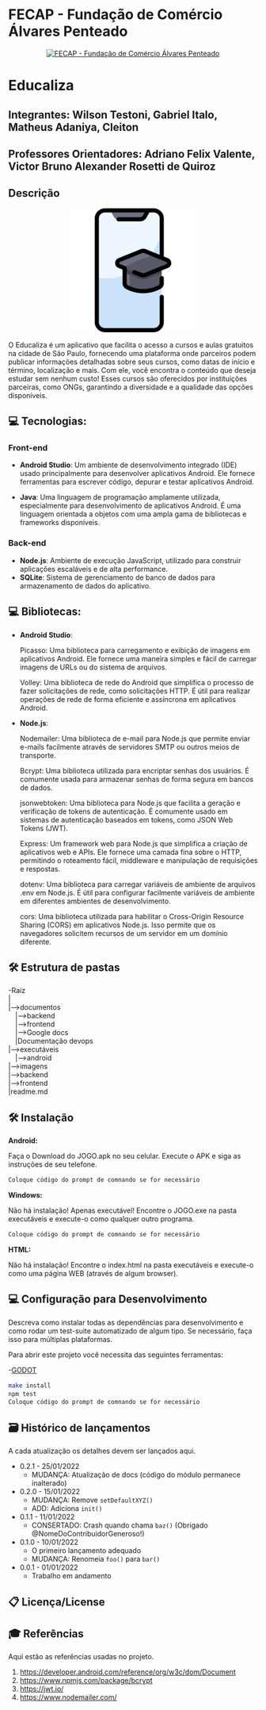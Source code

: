 # FECAP - Fundação de Comércio Álvares Penteado

<p align="center">
<a href= "https://www.fecap.br/"><img src="https://encrypted-tbn0.gstatic.com/images?q=tbn:ANd9GcRhZPrRa89Kma0ZZogxm0pi-tCn_TLKeHGVxywp-LXAFGR3B1DPouAJYHgKZGV0XTEf4AE&usqp=CAU" alt="FECAP - Fundação de Comércio Álvares Penteado" border="0"></a>
</p>

# Educaliza

## Integrantes: Wilson Testoni, Gabriel Italo, Matheus Adaniya, Cleiton

## Professores Orientadores: Adriano Felix Valente, Victor Bruno Alexander Rosetti de Quiroz

## Descrição

<p align="center">
<img src="./imagens/educaliza_logo.png" height="250px" alt="Logo educaliza" border="0">
</p>

O Educaliza é um aplicativo que facilita o acesso a cursos e aulas gratuitos na cidade de São Paulo, fornecendo uma plataforma onde parceiros podem publicar 
informações detalhadas sobre seus cursos, como datas de início e término, localização e mais. Com ele, você encontra o conteúdo que deseja estudar sem 
nenhum custo! Esses cursos são oferecidos por instituições parceiras, como ONGs, garantindo a diversidade e a qualidade das opções disponíveis.

## 💻 Tecnologias: <br>
### Front-end
- **Android Studio**: Um ambiente de desenvolvimento integrado (IDE) usado principalmente para desenvolver aplicativos Android. Ele fornece ferramentas para escrever código, depurar e testar aplicativos Android.

- **Java**: Uma linguagem de programação amplamente utilizada, especialmente para desenvolvimento de aplicativos Android. É uma linguagem orientada a objetos com uma ampla gama de bibliotecas e frameworks disponíveis.

### Back-end 
- **Node.js**: Ambiente de execução JavaScript, utilizado para construir aplicações escaláveis e de alta performance.
- **SQLite**: Sistema de gerenciamento de banco de dados para armazenamento de dados do aplicativo.

## 💻 Bibliotecas: <br> 
- **Android Studio**:
   <p>Picasso: Uma biblioteca para carregamento e exibição de imagens em aplicativos Android. Ele fornece uma maneira simples e fácil de carregar imagens de URLs ou do sistema de arquivos.</p>
   <p>Volley: Uma biblioteca de rede do Android que simplifica o processo de fazer solicitações de rede, como solicitações HTTP. É útil para realizar operações de rede de forma eficiente e assíncrona em aplicativos Android.</p>
  
- **Node.js**:
  <p>Nodemailer: Uma biblioteca de e-mail para Node.js que permite enviar e-mails facilmente através de servidores SMTP ou outros meios de transporte.</p>
  <p>Bcrypt: Uma biblioteca utilizada para encriptar senhas dos usuários. É comumente usada para armazenar senhas de forma segura em bancos de dados.</p>
  <p>jsonwebtoken: Uma biblioteca para Node.js que facilita a geração e verificação de tokens de autenticação. É comumente usado em sistemas de autenticação baseados em tokens, como JSON Web Tokens (JWT).</p>
  <p>Express: Um framework web para Node.js que simplifica a criação de aplicativos web e APIs. Ele fornece uma camada fina sobre o HTTP, permitindo o roteamento fácil, middleware e manipulação de requisições e respostas. </p>
  <p>dotenv: Uma biblioteca para carregar variáveis de ambiente de arquivos .env em Node.js. É útil para configurar facilmente variáveis de ambiente em diferentes ambientes de desenvolvimento.</p>
  <p>cors: Uma biblioteca utilizada para habilitar o Cross-Origin Resource Sharing (CORS) em aplicativos Node.js. Isso permite que os navegadores solicitem recursos de um servidor em um domínio diferente.</p>
  

## 🛠 Estrutura de pastas

-Raiz<br>
|<br>
|-->documentos<br>
  &emsp;|-->backend<br>
  &emsp;|-->frontend<br>
  &emsp;|-->Google docs<br>
  &emsp;|Documentação devops<br>
|-->executáveis<br>
  &emsp;|-->android<br>
|-->imagens<br>
|-->backend<br>
|-->frontend<br>
|readme.md<br>



## 🛠 Instalação

<b>Android:</b>

Faça o Download do JOGO.apk no seu celular.
Execute o APK e siga as instruções de seu telefone.

```sh
Coloque código do prompt de comnando se for necessário
```

<b>Windows:</b>

Não há instalação! Apenas executável!
Encontre o JOGO.exe na pasta executáveis e execute-o como qualquer outro programa.

```sh
Coloque código do prompt de comnando se for necessário
```

<b>HTML:</b>

Não há instalação!
Encontre o index.html na pasta executáveis e execute-o como uma página WEB (através de algum browser).

## 💻 Configuração para Desenvolvimento

Descreva como instalar todas as dependências para desenvolvimento e como rodar um test-suite automatizado de algum tipo. Se necessário, faça isso para múltiplas plataformas.

Para abrir este projeto você necessita das seguintes ferramentas:

-<a href="https://godotengine.org/download">GODOT</a>

```sh
make install
npm test
Coloque código do prompt de comnando se for necessário
```

## 🗃 Histórico de lançamentos

A cada atualização os detalhes devem ser lançados aqui.

* 0.2.1 - 25/01/2022
    * MUDANÇA: Atualização de docs (código do módulo permanece inalterado)
* 0.2.0 - 15/01/2022
    * MUDANÇA: Remove `setDefaultXYZ()`
    * ADD: Adiciona `init()`
* 0.1.1 - 11/01/2022
    * CONSERTADO: Crash quando chama `baz()` (Obrigado @NomeDoContribuidorGeneroso!)
* 0.1.0 - 10/01/2022
    * O primeiro lançamento adequado
    * MUDANÇA: Renomeia `foo()` para `bar()`
* 0.0.1 - 01/01/2022
    * Trabalho em andamento

## 📋 Licença/License


## 🎓 Referências

Aqui estão as referências usadas no projeto.

1. <https://developer.android.com/reference/org/w3c/dom/Document>
2. <https://www.npmjs.com/package/bcrypt>
3. <https://jwt.io/>
4. <https://www.nodemailer.com/>
